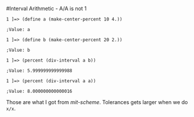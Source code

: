 #Interval Arithmetic - A/A is not 1

```
1 ]=> (define a (make-center-percent 10 4.))

;Value: a

1 ]=> (define b (make-center-percent 20 2.))

;Value: b

1 ]=> (percent (div-interval a b))

;Value: 5.999999999999988

1 ]=> (percent (div-interval a a))

;Value: 8.000000000000016
```

Those are what I got from *mit-scheme*. Tolerances gets larger when we do ``x/x``.
